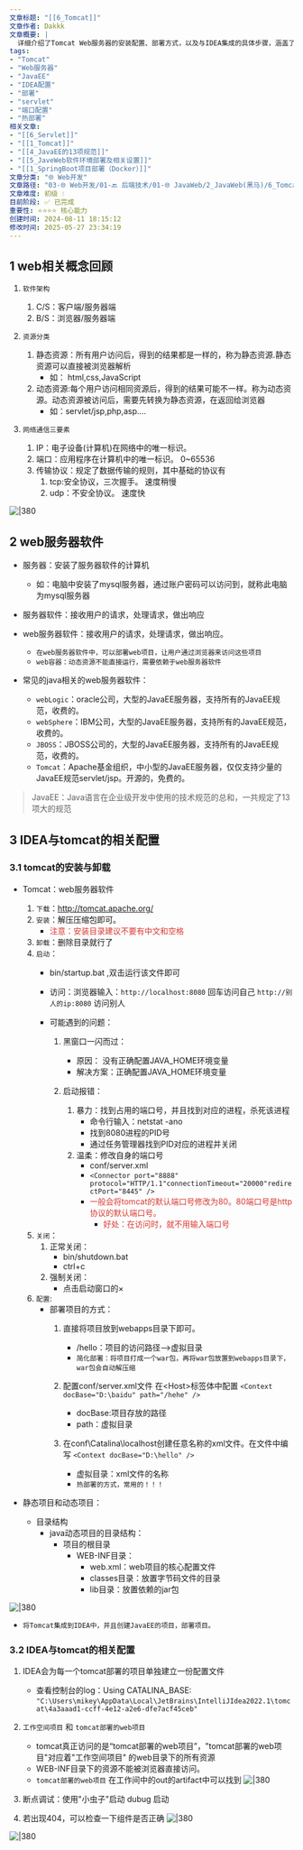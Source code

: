 ```yaml
---
文章标题: "[[6_Tomcat]]" 
文章作者: Dakkk
文章概要: |
  详细介绍了Tomcat Web服务器的安装配置、部署方式，以及与IDEA集成的具体步骤，涵盖了Web开发的基础概念和实践操作。
tags:
- "Tomcat"
- "Web服务器"
- "JavaEE"
- "IDEA配置"
- "部署"
- "servlet"
- "端口配置"
- "热部署"
相关文章:
- "[[6_Servlet]]"
- "[[1_Tomcat]]"
- "[[4_JavaEE的13项规范]]"
- "[[5_JaveWeb软件环境部署及相关设置]]"
- "[[1_SpringBoot项目部署（Docker）]]"
文章分类: "🌐 Web开发"
文章路径: "03-🌐 Web开发/01-🔙 后端技术/01-🌐 JavaWeb/2_JavaWeb(黑马)/6_Tomcat.md"
文章难度: 初级 💧
目前阶段: ✅ 已完成
重要性: ⭐⭐⭐⭐ 核心能力
创建时间: 2024-08-11 18:15:12
修改时间: 2025-05-27 23:34:19
---
```


## 1 web相关概念回顾

1. `软件架构`
	1. C/S：客户端/服务器端
	2. B/S：浏览器/服务器端

2. `资源分类`
	1. 静态资源：所有用户访问后，得到的结果都是一样的，称为静态资源.静态资源可以直接被浏览器解析
		* 如： html,css,JavaScript
	2. 动态资源:每个用户访问相同资源后，得到的结果可能不一样。称为动态资源。动态资源被访问后，需要先转换为静态资源，在返回给浏览器
		* 如：servlet/jsp,php,asp....

3. `网络通信三要素`
	1. IP：电子设备(计算机)在网络中的唯一标识。
	2. 端口：应用程序在计算机中的唯一标识。 0~65536
	3. 传输协议：规定了数据传输的规则，其中基础的协议有
		1. tcp:安全协议，三次握手。 速度稍慢
		2. udp：不安全协议。 速度快

![|380](https://my-obsidian-image.oss-cn-guangzhou.aliyuncs.com/2024/04/432e478231a0e88c1ee355ae31267e9b.bmp)

## 2 web服务器软件

* 服务器：安装了服务器软件的计算机
	* 如：电脑中安装了mysql服务器，通过账户密码可以访问到，就称此电脑为mysql服务器
* 服务器软件：接收用户的请求，处理请求，做出响应
* web服务器软件：接收用户的请求，处理请求，做出响应。
	* `在web服务器软件中，可以部署web项目，让用户通过浏览器来访问这些项目`
	* `web容器：动态资源不能直接运行，需要依赖于web服务器软件`

* 常见的java相关的web服务器软件：
	* `webLogic`：oracle公司，大型的JavaEE服务器，支持所有的JavaEE规范，收费的。
	* `webSphere`：IBM公司，大型的JavaEE服务器，支持所有的JavaEE规范，收费的。
	* `JBOSS`：JBOSS公司的，大型的JavaEE服务器，支持所有的JavaEE规范，收费的。
	* `Tomcat`：Apache基金组织，中小型的JavaEE服务器，仅仅支持少量的JavaEE规范servlet/jsp。开源的，免费的。

>JavaEE：Java语言在企业级开发中使用的技术规范的总和，一共规定了13项大的规范


## 3 IDEA与tomcat的相关配置

### 3.1 tomcat的安装与卸载

* Tomcat：web服务器软件
	1. `下载`：http://tomcat.apache.org/
	2. `安装`：解压压缩包即可。
		* <font color="#d83931">注意：安装目录建议不要有中文和空格</font>
	3. `卸载`：删除目录就行了
	4. `启动`：
		* bin/startup.bat ,双击运行该文件即可
		* 访问：浏览器输入：`http://localhost:8080` 回车访问自己
						  `http://别人的ip:8080` 访问别人
		
		* 可能遇到的问题：
			1. 黑窗口一闪而过：
				* 原因： 没有正确配置JAVA_HOME环境变量
				* 解决方案：正确配置JAVA_HOME环境变量

			2. 启动报错：
				1. 暴力：找到占用的端口号，并且找到对应的进程，杀死该进程
					* 命令行输入：netstat -ano
					* 找到8080进程的PID号
					* 通过任务管理器找到PID对应的进程并关闭
				1. 温柔：修改自身的端口号
					* conf/server.xml
					- `<Connector port="8888" protocol="HTTP/1.1"connectionTimeout="20000"redirectPort="8445" />`
					* <font color="#d83931">一般会将tomcat的默认端口号修改为80。80端口号是http协议的默认端口号。</font>
						* <font color="#d83931">好处：在访问时，就不用输入端口号</font>
	5. `关闭`：
		1. 正常关闭：
			* bin/shutdown.bat
			* ctrl+c
		2. 强制关闭：
			* 点击启动窗口的×
	6. `配置`:
		* 部署项目的方式：
			1. 直接将项目放到webapps目录下即可。
				* /hello：项目的访问路径-->虚拟目录
				* `简化部署：将项目打成一个war包，再将war包放置到webapps目录下，war包会自动解压缩`

			2. 配置conf/server.xml文件
				在\<Host>标签体中配置
				`<Context docBase="D:\baidu" path="/hehe" />`
				* docBase:项目存放的路径
				* path：虚拟目录

			3. 在conf\\Catalina\\localhost创建任意名称的xml文件。在文件中编写
				`<Context docBase="D:\hello" />`
				* 虚拟目录：xml文件的名称
				* `热部署的方式，常用的！！！`
		
* 静态项目和动态项目：
	* 目录结构
		* java动态项目的目录结构：
			- 项目的根目录
				- WEB-INF目录：
					- web.xml：web项目的核心配置文件
					- classes目录：放置字节码文件的目录
					- lib目录：放置依赖的jar包

![|380](https://my-obsidian-image.oss-cn-guangzhou.aliyuncs.com/2024/04/c17cc369e8024cb5f7906b375853646a.png)



* `将Tomcat集成到IDEA中，并且创建JavaEE的项目，部署项目。`

### 3.2 IDEA与tomcat的相关配置

1. IDEA会为每一个tomcat部署的项目单独建立一份配置文件
	* 查看控制台的log：Using CATALINA_BASE:   `"C:\Users\mikey\AppData\Local\JetBrains\IntelliJIdea2022.1\tomcat\4a3aaad1-ccff-4e12-a2e6-dfe7acf45ceb"`

2. `工作空间项目` 和  `tomcat部署的web项目`
	* tomcat真正访问的是“tomcat部署的web项目”，"tomcat部署的web项目"对应着"工作空间项目" 的web目录下的所有资源
	* WEB-INF目录下的资源不能被浏览器直接访问。
	* `tomcat部署的web项目` 在工作间中的out的artifact中可以找到
![|380](https://my-obsidian-image.oss-cn-guangzhou.aliyuncs.com/2024/04/e56215f26f878d9c1550cd26cde1bcfa.png)




3. 断点调试：使用"小虫子"启动 dubug 启动


4. 若出现404，可以检查一下组件是否正确
![|380](https://my-obsidian-image.oss-cn-guangzhou.aliyuncs.com/2024/04/a2014201d90a740a01ab843648310bf2.png)




![|380](https://my-obsidian-image.oss-cn-guangzhou.aliyuncs.com/2024/04/aab7ef00ef6cae569a29cbd44fdd32db.png)
